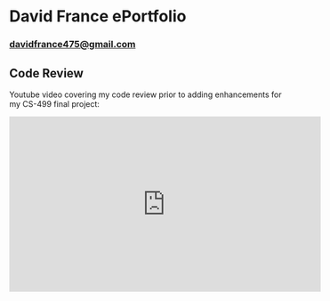 # David France ePortfolio

### davidfrance475@gmail.com


## Code Review 
Youtube video covering my code review prior to adding enhancements for my CS-499 final project:
<iframe width="560" height="315" src="https://www.youtube.com/embed/76tEqNTcvFA?si=nYg4x87zR1OLd5L2" title="YouTube video player" frameborder="0" allow="accelerometer; autoplay; clipboard-write; encrypted-media; gyroscope; picture-in-picture; web-share" allowfullscreen></iframe>
